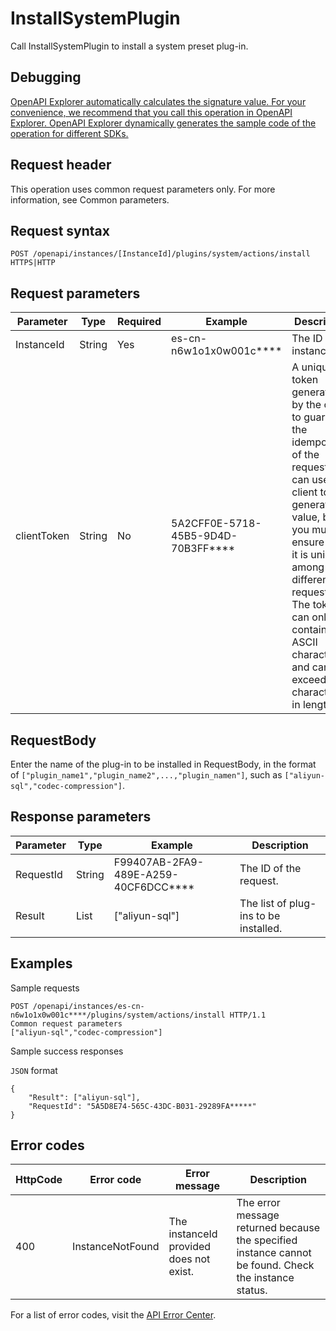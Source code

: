 # InstallSystemPlugin

Call InstallSystemPlugin to install a system preset plug-in.

## Debugging

[OpenAPI Explorer automatically calculates the signature value. For your convenience, we recommend that you call this operation in OpenAPI Explorer. OpenAPI Explorer dynamically generates the sample code of the operation for different SDKs.](https://api.aliyun.com/#product=elasticsearch&api=InstallSystemPlugin&type=ROA&version=2017-06-13)

## Request header

This operation uses common request parameters only. For more information, see Common parameters.

## Request syntax

```
POST /openapi/instances/[InstanceId]/plugins/system/actions/install HTTPS|HTTP
```

## Request parameters

|Parameter|Type|Required|Example|Description|
|---------|----|--------|-------|-----------|
|InstanceId|String|Yes|es-cn-n6w1o1x0w001c\*\*\*\*|The ID of the instance. |
|clientToken|String|No|5A2CFF0E-5718-45B5-9D4D-70B3FF\*\*\*\*|A unique token generated by the client to guarantee the idempotency of the request. You can use the client to generate the value, but you must ensure that it is unique among different requests. The token can only contain ASCII characters and cannot exceed 64 characters in length. |

## RequestBody

Enter the name of the plug-in to be installed in RequestBody, in the format of `["plugin_name1","plugin_name2",...,"plugin_namen"]`, such as `["aliyun-sql","codec-compression"]`.

## Response parameters

|Parameter|Type|Example|Description|
|---------|----|-------|-----------|
|RequestId|String|F99407AB-2FA9-489E-A259-40CF6DCC\*\*\*\*|The ID of the request. |
|Result|List|\["aliyun-sql"\]|The list of plug-ins to be installed. |

## Examples

Sample requests

```
POST /openapi/instances/es-cn-n6w1o1x0w001c****/plugins/system/actions/install HTTP/1.1
Common request parameters
["aliyun-sql","codec-compression"]
```

Sample success responses

`JSON` format

```
{
    "Result": ["aliyun-sql"],
    "RequestId": "5A5D8E74-565C-43DC-B031-29289FA*****"
}
```

## Error codes

|HttpCode|Error code|Error message|Description|
|--------|----------|-------------|-----------|
|400|InstanceNotFound|The instanceId provided does not exist.|The error message returned because the specified instance cannot be found. Check the instance status.|

For a list of error codes, visit the [API Error Center](https://error-center.alibabacloud.com/status/product/elasticsearch).

